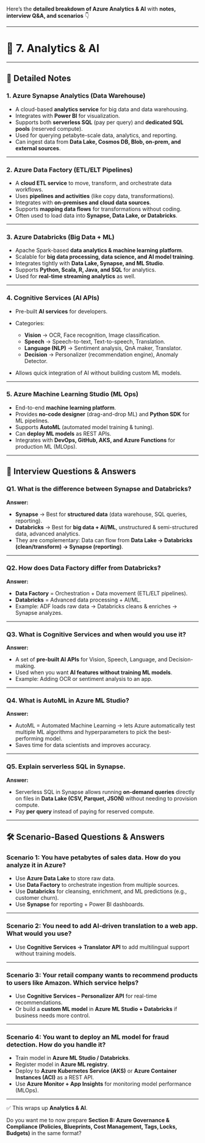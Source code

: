 Here’s the **detailed breakdown of Azure Analytics & AI** with **notes, interview Q\&A, and scenarios** 👇

---

# 📘 7. Analytics & AI

---

## 📒 Detailed Notes

### **1. Azure Synapse Analytics (Data Warehouse)**

* A cloud-based **analytics service** for big data and data warehousing.
* Integrates with **Power BI** for visualization.
* Supports both **serverless SQL** (pay per query) and **dedicated SQL pools** (reserved compute).
* Used for querying petabyte-scale data, analytics, and reporting.
* Can ingest data from **Data Lake, Cosmos DB, Blob, on-prem, and external sources**.

---

### **2. Azure Data Factory (ETL/ELT Pipelines)**

* A **cloud ETL service** to move, transform, and orchestrate data workflows.
* Uses **pipelines and activities** (like copy data, transformations).
* Integrates with **on-premises and cloud data sources**.
* Supports **mapping data flows** for transformations without coding.
* Often used to load data into **Synapse, Data Lake, or Databricks**.

---

### **3. Azure Databricks (Big Data + ML)**

* Apache Spark-based **data analytics & machine learning platform**.
* Scalable for **big data processing, data science, and AI model training**.
* Integrates tightly with **Data Lake, Synapse, and ML Studio**.
* Supports **Python, Scala, R, Java, and SQL** for analytics.
* Used for **real-time streaming analytics** as well.

---

### **4. Cognitive Services (AI APIs)**

* Pre-built **AI services** for developers.
* Categories:

  * **Vision** → OCR, Face recognition, Image classification.
  * **Speech** → Speech-to-text, Text-to-speech, Translation.
  * **Language (NLP)** → Sentiment analysis, QnA maker, Translator.
  * **Decision** → Personalizer (recommendation engine), Anomaly Detector.
* Allows quick integration of AI without building custom ML models.

---

### **5. Azure Machine Learning Studio (ML Ops)**

* End-to-end **machine learning platform**.
* Provides **no-code designer** (drag-and-drop ML) and **Python SDK** for ML pipelines.
* Supports **AutoML** (automated model training & tuning).
* Can **deploy ML models** as REST APIs.
* Integrates with **DevOps, GitHub, AKS, and Azure Functions** for production ML (MLOps).

---

## 🎯 Interview Questions & Answers

### **Q1. What is the difference between Synapse and Databricks?**

**Answer:**

* **Synapse** → Best for **structured data** (data warehouse, SQL queries, reporting).
* **Databricks** → Best for **big data + AI/ML**, unstructured & semi-structured data, advanced analytics.
* They are complementary: Data can flow from **Data Lake → Databricks (clean/transform) → Synapse (reporting)**.

---

### **Q2. How does Data Factory differ from Databricks?**

**Answer:**

* **Data Factory** = Orchestration + Data movement (ETL/ELT pipelines).
* **Databricks** = Advanced data processing + AI/ML.
* Example: ADF loads raw data → Databricks cleans & enriches → Synapse analyzes.

---

### **Q3. What is Cognitive Services and when would you use it?**

**Answer:**

* A set of **pre-built AI APIs** for Vision, Speech, Language, and Decision-making.
* Used when you want **AI features without training ML models**.
* Example: Adding OCR or sentiment analysis to an app.

---

### **Q4. What is AutoML in Azure ML Studio?**

**Answer:**

* AutoML = Automated Machine Learning → lets Azure automatically test multiple ML algorithms and hyperparameters to pick the best-performing model.
* Saves time for data scientists and improves accuracy.

---

### **Q5. Explain serverless SQL in Synapse.**

**Answer:**

* Serverless SQL in Synapse allows running **on-demand queries** directly on files in **Data Lake (CSV, Parquet, JSON)** without needing to provision compute.
* Pay **per query** instead of paying for reserved compute.

---

## 🛠 Scenario-Based Questions & Answers

### **Scenario 1: You have petabytes of sales data. How do you analyze it in Azure?**

* Use **Azure Data Lake** to store raw data.
* Use **Data Factory** to orchestrate ingestion from multiple sources.
* Use **Databricks** for cleansing, enrichment, and ML predictions (e.g., customer churn).
* Use **Synapse** for reporting + Power BI dashboards.

---

### **Scenario 2: You need to add AI-driven translation to a web app. What would you use?**

* Use **Cognitive Services → Translator API** to add multilingual support without training models.

---

### **Scenario 3: Your retail company wants to recommend products to users like Amazon. Which service helps?**

* Use **Cognitive Services – Personalizer API** for real-time recommendations.
* Or build a **custom ML model** in **Azure ML Studio + Databricks** if business needs more control.

---

### **Scenario 4: You want to deploy an ML model for fraud detection. How do you handle it?**

* Train model in **Azure ML Studio / Databricks**.
* Register model in **Azure ML registry**.
* Deploy to **Azure Kubernetes Service (AKS)** or **Azure Container Instances (ACI)** as a REST API.
* Use **Azure Monitor + App Insights** for monitoring model performance (MLOps).

---

✅ This wraps up **Analytics & AI**.

Do you want me to now prepare **Section 8: Azure Governance & Compliance (Policies, Blueprints, Cost Management, Tags, Locks, Budgets)** in the same format?
